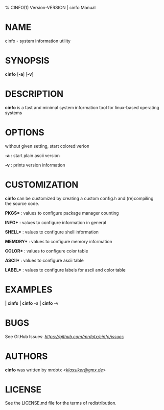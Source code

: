 % CINFO(1) Version\-VERSION | cinfo Manual

# NAME

cinfo - system information utility

# SYNOPSIS

**cinfo** [**-a**] [**-v**]

# DESCRIPTION

**cinfo** is a fast and minimal system information tool for linux-based operating systems

# OPTIONS

without given setting, start colored verion

**-a**
: start plain ascii version

**-v**
: prints version information

# CUSTOMIZATION

**cinfo** can be customized by creating a custom config.h and (re)compiling the source code.

**PKGS\***
: values to configure package manager counting

**INFO\***
: values to configure information in general

**SHELL\***
: values to configure shell information

**MEMORY\***
: values to configure memory information

**COLOR\***
: values to configure color table

**ASCII\***
: values to configure ascii table

**LABEL\***
: values to configure labels for ascii and color table

# EXAMPLES

| **cinfo**
| **cinfo** -a
| **cinfo** -v

# BUGS

See GitHub Issues: *https://github.com/mrdotx/cinfo/issues*

# AUTHORS

**cinfo** was written by mrdotx <*klassiker@gmx.de*>

# LICENSE

See the LICENSE.md file for the terms of redistribution.

